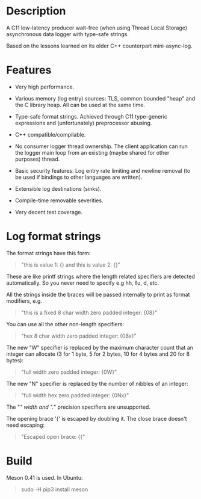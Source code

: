 Description
===========

A C11 low-latency producer wait-free (when using Thread Local Storage)
asynchronous data logger with type-safe strings.

Based on the lessons learned on its older C++ counterpart mini-async-log.

Features
========

- Very high performance.

- Various memory (log entry) sources: TLS, common bounded "heap" and the C
  library heap. All can be used at the same time.

- Type-safe format strings. Achieved through C11 type-generic expressions and
  (unfortunately) preprocessor abusing.

- C++ compatible/compilable.

- No consumer logger thread ownership. The client application can run the
  logger main loop from an existing (maybe shared for other purposes) thread.

- Basic security features: Log entry rate limiting and newline removal (to
  be used if bindings to other languages are written).

- Extensible log destinations (sinks).

- Compile-time removable severities.

- Very decent test coverage.

Log format strings
==================

The format strings have this form:

> "this is value 1: {} and this is value 2: {}"

These are like printf strings where the length related specifiers are detected
automatically. So you never need to specify e.g hh, llu, d, etc.

All the strings inside the braces will be passed internally to print as format
modifiers, e.g.

> "this is a fixed 8 char width zero padded integer: {08}"

You can use all the other non-length specifiers:

> "hex 8 char width zero padded integer: {08x}"

The new "W" specifier is replaced by the maximum character count that an
integer can allocate (3 for 1 byte, 5 for 2 bytes, 10 for 4 bytes and 20 for 8
bytes):

> "full width zero padded integer: {0W}"

The new "N" specifier is replaced by the number of nibbles of an integer:

> "full width hex zero padded integer: {0Nx}"

The "*" width and ".*" precision specifiers are unsupported.

The opening brace '{' is escaped by doubling it. The close brace doesn't need
escaping:

> "Escaped open brace: {{"

Build
==================

Meson 0.41 is used. In Ubuntu:

> sudo -H pip3 install meson